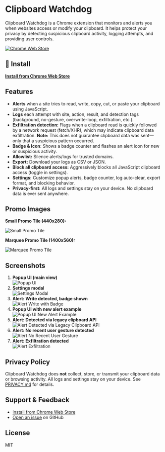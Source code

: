 # Clipboard Watchdog

Clipboard Watchdog is a Chrome extension that monitors and alerts you when websites access or modify your clipboard. It helps protect your privacy by detecting suspicious clipboard activity, logging attempts, and providing user controls.

[![Chrome Web Store](https://img.shields.io/chrome-web-store/v/lkigpidloeacbmmocpnppnjimlmfedif?label=Chrome%20Web%20Store&color=4285f4)](https://chromewebstore.google.com/detail/clipboard-watchdog/lkigpidloeacbmmocpnppnjimlmfedif)

## 🚀 Install

**[Install from Chrome Web Store](https://chromewebstore.google.com/detail/clipboard-watchdog/lkigpidloeacbmmocpnppnjimlmfedif)**

## Features
- **Alerts** when a site tries to read, write, copy, cut, or paste your clipboard using JavaScript.
- **Logs** each attempt with site, action, result, and detection tags (background, no-gesture, overwrite-loop, exfiltration, etc.).
- **Exfiltration detection:** Flags when a clipboard read is quickly followed by a network request (fetch/XHR), which may indicate clipboard data exfiltration. **Note:** This does not guarantee clipboard data was sent—only that a suspicious pattern occurred.
- **Badge & Icon:** Shows a badge counter and flashes an alert icon for new or suspicious activity.
- **Allowlist:** Silence alerts/logs for trusted domains.
- **Export:** Download your logs as CSV or JSON.
- **Block all clipboard access:** Aggressively blocks all JavaScript clipboard access (toggle in settings).
- **Settings:** Customize popup alerts, badge counter, log auto-clear, export format, and blocking behavior.
- **Privacy-first:** All logs and settings stay on your device. No clipboard data is ever sent anywhere.

## Promo Images

**Small Promo Tile (440x280):**

![Small Promo Tile](screenshots/small_promo_tile.png)

**Marquee Promo Tile (1400x560):**

![Marquee Promo Tile](screenshots/CWD_promo-marquee.png)

## Screenshots
1. **Popup UI (main view)**  
   ![Popup UI](screenshots/1_popupUI.png)
2. **Settings modal**  
   ![Settings Modal](screenshots/2_popupUI_settings.png)
3. **Alert: Write detected, badge shown**  
   ![Alert Write with Badge](screenshots/3_alert_write_with_badge.png)
4. **Popup UI with new alert example**  
   ![Popup UI New Alert Example](screenshots/4_popupUI_newalert_example.png)
5. **Alert: Detected via legacy clipboard API**  
   ![Alert Detected via Legacy Clipboard API](screenshots/5_alert_detected-via-legacy-clipboard-API.png)
6. **Alert: No recent user gesture detected**  
   ![Alert No Recent User Gesture](screenshots/6_alert_no-recent-user-gesture.png)
7. **Alert: Exfiltration detected**  
   ![Alert Exfiltration](screenshots/7_alert_exfiltration.png)

## Privacy Policy
Clipboard Watchdog does **not** collect, store, or transmit your clipboard data or browsing activity. All logs and settings stay on your device. See [PRIVACY.md](./PRIVACY.md) for details.

## Support & Feedback
- [Install from Chrome Web Store](https://chromewebstore.google.com/detail/clipboard-watchdog/lkigpidloeacbmmocpnppnjimlmfedif)
- [Open an issue](https://github.com/ianheil/clipboard_watchdog/issues) on GitHub

## License
MIT 
